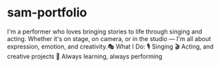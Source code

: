 # sam-portfolio
I'm a performer who loves bringing stories to life through singing and acting. Whether it's on stage, on camera, or in the studio — I'm all about expression, emotion, and creativity.🎭 What I Do: 🎙️ Singing  🎬 Acting, and creative projects  💫 Always learning, always performing
